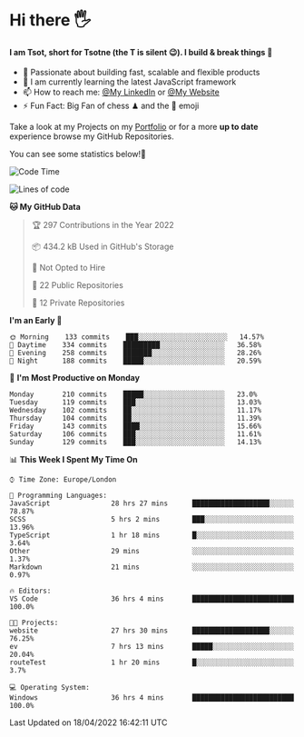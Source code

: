 # Hi there :raised_hand_with_fingers_splayed:
#### I am Tsot, short for Tsotne (the T is silent :wink:). I build & break things :space_invader:
- :telescope: Passionate about building fast, scalable and flexible products
- :seedling: I am currently learning the latest JavaScript framework 
- :mailbox: How to reach me: [@My LinkedIn](https://www.linkedin.com/in/tsotne-gvadzabia/) or [@My Website](https://tsotne.co.uk/contact)
- :zap: Fun Fact: Big Fan of chess ♟ and the 👾 emoji

Take a look at my Projects on my [Portfolio](https://tsotne.co.uk/) or for a more **up to date** experience browse my GitHub Repositories.

You can see some statistics below!:space_invader:
<!--START_SECTION:waka-->
![Code Time](http://img.shields.io/badge/Code%20Time-667%20hrs%2024%20mins-blue)

![Lines of code](https://img.shields.io/badge/From%20Hello%20World%20I%27ve%20Written-2%20Million%20lines%20of%20code-blue)

**🐱 My GitHub Data** 

> 🏆 297 Contributions in the Year 2022
 > 
> 📦 434.2 kB Used in GitHub's Storage 
 > 
> 🚫 Not Opted to Hire
 > 
> 📜 22 Public Repositories 
 > 
> 🔑 12 Private Repositories  
 > 
**I'm an Early 🐤** 

```text
🌞 Morning    133 commits    ███░░░░░░░░░░░░░░░░░░░░░░   14.57% 
🌆 Daytime    334 commits    █████████░░░░░░░░░░░░░░░░   36.58% 
🌃 Evening    258 commits    ███████░░░░░░░░░░░░░░░░░░   28.26% 
🌙 Night      188 commits    █████░░░░░░░░░░░░░░░░░░░░   20.59%

```
📅 **I'm Most Productive on Monday** 

```text
Monday       210 commits    █████░░░░░░░░░░░░░░░░░░░░   23.0% 
Tuesday      119 commits    ███░░░░░░░░░░░░░░░░░░░░░░   13.03% 
Wednesday    102 commits    ██░░░░░░░░░░░░░░░░░░░░░░░   11.17% 
Thursday     104 commits    ██░░░░░░░░░░░░░░░░░░░░░░░   11.39% 
Friday       143 commits    ████░░░░░░░░░░░░░░░░░░░░░   15.66% 
Saturday     106 commits    ███░░░░░░░░░░░░░░░░░░░░░░   11.61% 
Sunday       129 commits    ███░░░░░░░░░░░░░░░░░░░░░░   14.13%

```


📊 **This Week I Spent My Time On** 

```text
⌚︎ Time Zone: Europe/London

💬 Programming Languages: 
JavaScript               28 hrs 27 mins      ███████████████████░░░░░░   78.87% 
SCSS                     5 hrs 2 mins        ███░░░░░░░░░░░░░░░░░░░░░░   13.96% 
TypeScript               1 hr 18 mins        █░░░░░░░░░░░░░░░░░░░░░░░░   3.64% 
Other                    29 mins             ░░░░░░░░░░░░░░░░░░░░░░░░░   1.37% 
Markdown                 21 mins             ░░░░░░░░░░░░░░░░░░░░░░░░░   0.97%

🔥 Editors: 
VS Code                  36 hrs 4 mins       █████████████████████████   100.0%

🐱‍💻 Projects: 
website                  27 hrs 30 mins      ███████████████████░░░░░░   76.25% 
ev                       7 hrs 13 mins       █████░░░░░░░░░░░░░░░░░░░░   20.04% 
routeTest                1 hr 20 mins        █░░░░░░░░░░░░░░░░░░░░░░░░   3.7%

💻 Operating System: 
Windows                  36 hrs 4 mins       █████████████████████████   100.0%

```


 Last Updated on 18/04/2022 16:42:11 UTC
<!--END_SECTION:waka-->

